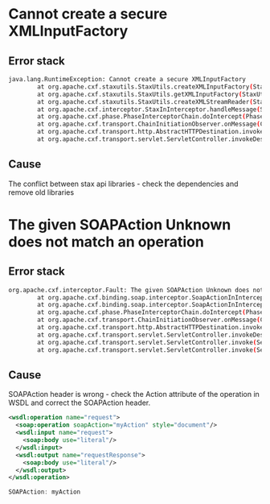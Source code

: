 # Cannot create a secure XMLInputFactory
## Error stack
```bash
java.lang.RuntimeException: Cannot create a secure XMLInputFactory
		at org.apache.cxf.staxutils.StaxUtils.createXMLInputFactory(StaxUtils.java:323)
		at org.apache.cxf.staxutils.StaxUtils.getXMLInputFactory(StaxUtils.java:273)
		at org.apache.cxf.staxutils.StaxUtils.createXMLStreamReader(StaxUtils.java:1702)
		at org.apache.cxf.interceptor.StaxInInterceptor.handleMessage(StaxInInterceptor.java:123)
		at org.apache.cxf.phase.PhaseInterceptorChain.doIntercept(PhaseInterceptorChain.java:308)
		at org.apache.cxf.transport.ChainInitiationObserver.onMessage(ChainInitiationObserver.java:121)
		at org.apache.cxf.transport.http.AbstractHTTPDestination.invoke(AbstractHTTPDestination.java:254)
		at org.apache.cxf.transport.servlet.ServletController.invokeDestination(ServletController.java:234)
```

## Cause
The conflict between stax api libraries - check the dependencies and remove old libraries

# The given SOAPAction Unknown does not match an operation
## Error stack
```bash
org.apache.cxf.interceptor.Fault: The given SOAPAction Unknown does not match an operation.
		at org.apache.cxf.binding.soap.interceptor.SoapActionInInterceptor$SoapActionInAttemptTwoInterceptor.handleMessage(SoapActionInInterceptor.java:258)
		at org.apache.cxf.binding.soap.interceptor.SoapActionInInterceptor$SoapActionInAttemptTwoInterceptor.handleMessage(SoapActionInInterceptor.java:236)
		at org.apache.cxf.phase.PhaseInterceptorChain.doIntercept(PhaseInterceptorChain.java:308)
		at org.apache.cxf.transport.ChainInitiationObserver.onMessage(ChainInitiationObserver.java:121)
		at org.apache.cxf.transport.http.AbstractHTTPDestination.invoke(AbstractHTTPDestination.java:254)
		at org.apache.cxf.transport.servlet.ServletController.invokeDestination(ServletController.java:234)
		at org.apache.cxf.transport.servlet.ServletController.invoke(ServletController.java:208)
		at org.apache.cxf.transport.servlet.ServletController.invoke(ServletController.java:160)
```
## Cause
SOAPAction header is wrong - check the Action attribute of the operation in WSDL and correct the SOAPAction header.
```xml
<wsdl:operation name="request">
  <soap:operation soapAction="myAction" style="document"/>
  <wsdl:input name="request">
    <soap:body use="literal"/>
  </wsdl:input>
  <wsdl:output name="requestResponse">
    <soap:body use="literal"/>
  </wsdl:output>
</wsdl:operation>
```
```javascript
SOAPAction: myAction
```
